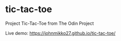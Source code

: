 # tic-tac-toe
Project Tic-Tac-Toe from The Odin Project

Live demo: https://johnmikko27.github.io/tic-tac-toe/ 
